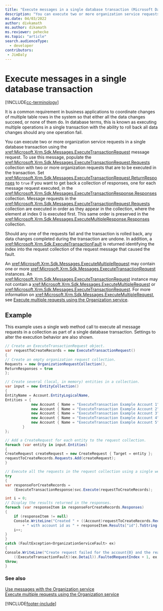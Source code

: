 ```yaml
---
title: "Execute messages in a single database transaction (Microsoft Dataverse) | Microsoft Docs" # Intent and product brand in a unique string of 43-59 chars including spaces
description: "You can execute two or more organization service requests in a single database transaction using the ExecuteTransactionRequest message request." # 115-145 characters including spaces. This abstract displays in the search result.
ms.date: 04/03/2022
author: divkamath
ms.author: dikamath
ms.reviewer: pehecke
ms.topic: "article"
search.audienceType: 
  - developer
contributors:
 - JimDaly
---
```


# Execute messages in a single database transaction

[!INCLUDE[cc-terminology](../includes/cc-terminology.md)]

It is a common requirement in business applications to coordinate changes of multiple table rows in the system so that either all the data changes succeed, or none of them do. In database terms, this is known as executing multiple operations in a single transaction with the ability to roll back all data changes should any one operation fail.  
  
 You can execute two or more organization service requests in a single database transaction using the <xref:Microsoft.Xrm.Sdk.Messages.ExecuteTransactionRequest> message request. To use this message, populate the <xref:Microsoft.Xrm.Sdk.Messages.ExecuteTransactionRequest.Requests> collection with two or more organization requests that are to be executed in the transaction. Set <xref:Microsoft.Xrm.Sdk.Messages.ExecuteTransactionRequest.ReturnResponses> to `true` if you want to get back a collection of responses, one for each message request executed, in the <xref:Microsoft.Xrm.Sdk.Messages.ExecuteTransactionResponse.Responses> collection. Message requests in the <xref:Microsoft.Xrm.Sdk.Messages.ExecuteTransactionRequest.Requests> collection are executed in order as they appear in the collection, where the element at index 0 is executed first. This same order is preserved in the <xref:Microsoft.Xrm.Sdk.Messages.ExecuteMultipleResponse.Responses> collection.  
  
 Should any one of the requests fail and the transaction is rolled back, any data changes completed during the transaction are undone. In addition, a <xref:Microsoft.Xrm.Sdk.ExecuteTransactionFault> is returned identifying the index into the request collection of the request message that caused the fault.  
  
 An <xref:Microsoft.Xrm.Sdk.Messages.ExecuteMultipleRequest> may contain one or more <xref:Microsoft.Xrm.Sdk.Messages.ExecuteTransactionRequest> instances.  An <xref:Microsoft.Xrm.Sdk.Messages.ExecuteTransactionRequest> instance may not contain a <xref:Microsoft.Xrm.Sdk.Messages.ExecuteMultipleRequest> or <xref:Microsoft.Xrm.Sdk.Messages.ExecuteTransactionRequest>. For more information on <xref:Microsoft.Xrm.Sdk.Messages.ExecuteMultipleRequest>, see [Execute multiple requests using the Organization service](execute-multiple-requests.md). 

## Example

This example uses a single web method call to execute all message requests in a collection as part of a single database transaction. Settings to alter the execution behavior are also shown.

```csharp
// Create an ExecuteTransactionRequest object.
var requestToCreateRecords = new ExecuteTransactionRequest()
{
// Create an empty organization request collection.
Requests = new OrganizationRequestCollection(),
ReturnResponses = true
};

// Create several (local, in memory) entities in a collection. 
var input = new EntityCollection()
{
EntityName = Account.EntityLogicalName,
Entities = {
            new Account { Name = "ExecuteTransaction Example Account 1" },
            new Account { Name = "ExecuteTransaction Example Account 2" },
            new Account { Name = "ExecuteTransaction Example Account 3" },
            new Account { Name = "ExecuteTransaction Example Account 4" },
            new Account { Name = "ExecuteTransaction Example Account 5" }
        }
};

// Add a CreateRequest for each entity to the request collection.
foreach (var entity in input.Entities)
{
CreateRequest createRequest = new CreateRequest { Target = entity };
requestToCreateRecords.Requests.Add(createRequest);
}

// Execute all the requests in the request collection using a single web method call.
try
{
var responseForCreateRecords =
    (ExecuteTransactionResponse)svc.Execute(requestToCreateRecords);

int i = 0;
// Display the results returned in the responses.
foreach (var responseItem in responseForCreateRecords.Responses)
{
    if (responseItem != null)
    Console.WriteLine("Created " + ((Account)requestToCreateRecords.Requests[i].Parameters["Target"]).Name
        + " with account id as " + responseItem.Results["id"].ToString());
    i++;
}
}
catch (FaultException<OrganizationServiceFault> ex)
{
Console.WriteLine("Create request failed for the account{0} and the reason being: {1}",
    ((ExecuteTransactionFault)(ex.Detail)).FaultedRequestIndex + 1, ex.Detail.Message);
throw;
}
```

### See also

[Use messages with the Organization service](use-messages.md)<br />
[Execute multiple requests using the Organization service](execute-multiple-requests.md)

[!INCLUDE[footer-include](../../../includes/footer-banner.md)]
